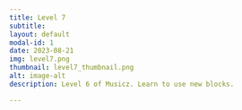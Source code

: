 ```yaml
---
title: Level 7
subtitle: 
layout: default
modal-id: 1
date: 2023-08-21
img: level7.png
thumbnail: level7_thumbnail.png
alt: image-alt
description: Level 6 of Musicz. Learn to use new blocks.

---
```

